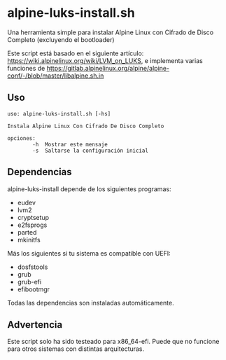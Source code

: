 # alpine-luks-install.sh

Una herramienta simple para instalar Alpine Linux con Cifrado de Disco Completo (excluyendo el bootloader)

Este script está basado en el siguiente artículo: https://wiki.alpinelinux.org/wiki/LVM_on_LUKS, e implementa varias funciones de https://gitlab.alpinelinux.org/alpine/alpine-conf/-/blob/master/libalpine.sh.in

## Uso

```
uso: alpine-luks-install.sh [-hs]

Instala Alpine Linux Con Cifrado De Disco Completo

opciones:
        -h  Mostrar este mensaje
        -s  Saltarse la configuración inicial 
```

## Dependencias

alpine-luks-install depende de los siguientes programas:

* eudev
* lvm2
* cryptsetup
* e2fsprogs
* parted
* mkinitfs

Más los siguientes si tu sistema es compatible con UEFI:

* dosfstools
* grub 
* grub-efi 
* efibootmgr

Todas las dependencias son instaladas automáticamente.

## Advertencia

Este script solo ha sido testeado para x86_64-efi. Puede que no funcione para otros sistemas con distintas arquitecturas.

